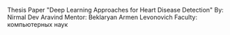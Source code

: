 Thesis Paper
"Deep Learning Approaches for Heart Disease Detection"
By: Nirmal Dev Aravind
Mentor: Beklaryan Armen Levonovich
Faculty: компьютерных наук
